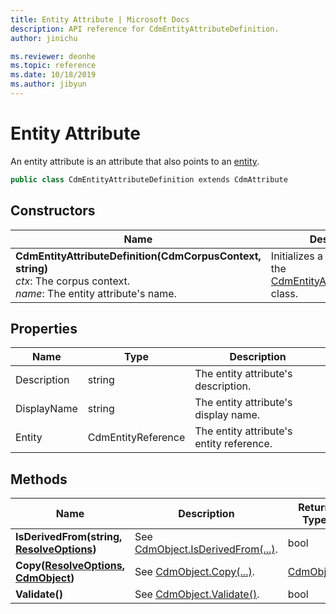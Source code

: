 ```yaml
---
title: Entity Attribute | Microsoft Docs
description: API reference for CdmEntityAttributeDefinition.
author: jinichu

ms.reviewer: deonhe 
ms.topic: reference 
ms.date: 10/18/2019
ms.author: jibyun
---
```


# Entity Attribute

An entity attribute is an attribute that also points to an [entity](entity.md).

```csharp
public class CdmEntityAttributeDefinition extends CdmAttribute
```

## Constructors
|Name|Description|
|---|---|
|**CdmEntityAttributeDefinition(CdmCorpusContext, string)**<br/>*ctx*: The corpus context.<br/>*name*: The entity attribute's name.|Initializes a new instance of the [CdmEntityAttributeDefinition](entityattribute.md) class.|

## Properties
|Name|Type|Description|
|---|---|---|
|Description|string|The entity attribute's description.|
|DisplayName|string|The entity attribute's display name.|
|Entity|CdmEntityReference|The entity attribute's entity reference.|

## Methods
|Name|Description|Return Type|
|---|---|---|
|**IsDerivedFrom(string, [ResolveOptions](../utilities/resolveoptions.md))**|See [CdmObject.IsDerivedFrom(...)](cdmobject.md#methods).|bool|
|**Copy([ResolveOptions](../utilities/resolveoptions.md), [CdmObject](cdmobject.md))**|See [CdmObject.Copy(...)](cdmobject.md#methods).|[CdmObject](cdmobject.md)|
|**Validate()**|See [CdmObject.Validate()](cdmobject.md#methods).|bool|

